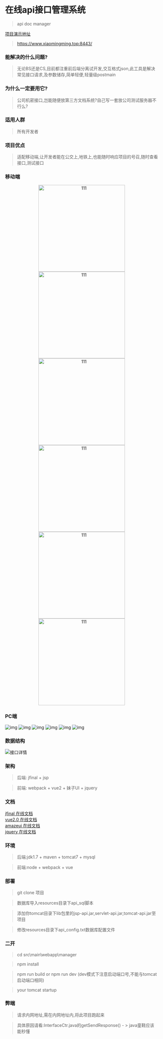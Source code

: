 # 在线api接口管理系统
>api doc manager

[项目演示地址](http://www.xiaomingming.top)  
>https://www.xiaomingming.top:8443/


### 能解决的什么问题?
>无论BS还是CS,目前都注重前后端分离试开发,交互格式json,此工具是解决常见接口请求,及参数储存,简单轻便,轻量级postmain
### 为什么一定要用它?
>公司机密接口,岂能随便放第三方文档系统?自己写一套放公司测试服务器不行么?
### 适用人群
>所有开发者
### 项目优点
>适配移动端,让开发者能在公交上,地铁上,也能随时响应项目的号召,随时查看接口,测试接口

### 移动端
<div align=center>
<img src="http://pbstqnze8.bkt.clouddn.com/manager/mobile_1.png" width="285" alt="111"/>
<img src="http://pbstqnze8.bkt.clouddn.com/manager/mobile_2.png" width="285" alt="111"/>
<img src="http://pbstqnze8.bkt.clouddn.com/manager/mobile_8.png" width="285" alt="111"/>
</div>
<div align=center>
<img src="http://pbstqnze8.bkt.clouddn.com/manager/mobile_5.png" width="285" alt="111"/>
<img src="http://pbstqnze8.bkt.clouddn.com/manager/mobile_6.png" width="285" alt="111"/>
<img src="http://pbstqnze8.bkt.clouddn.com/manager/mobile_7.png" width="285" alt="111"/>
</div>

### PC端

![img](http://pbstqnze8.bkt.clouddn.com/manager/pc_1.png)
![img](http://pbstqnze8.bkt.clouddn.com/manager/pc_2.png)
![img](http://pbstqnze8.bkt.clouddn.com/manager/pc_3.png)
![img](http://pbstqnze8.bkt.clouddn.com/manager/pc_4.png)
![img](http://pbstqnze8.bkt.clouddn.com/manager/pc_5.png)
![img](http://pbstqnze8.bkt.clouddn.com/manager/pc_6.png)


### 数据结构

![接口详情](http://hcwy.xiaomingming.top/images/20180107/e4499c87-cbdf-4002-94f9-e1d5a02264e9.jpg)

### 架构
> 后端: jfinal + jsp

> 前端: webpack + vue2 + 妹子UI + jquery

### 文档
[jfinal 在线文档](http://download.jfinal.com/download/3.3/jfinal-3.3-manual.pdf)  
[vue2.0 在线文档](https://cn.vuejs.org/v2/guide/)  
[amazeui 在线文档](http://amazeui.org/)  
[jquery 在线文档](http://www.w3school.com.cn/jquery/jquery_reference.asp)  

### 环境
> 后端:jdk1.7 + maven + tomcat7 + mysql

> 前端:node + webpack + vue 

### 部署
> git clone 项目

> 数据库导入resources目录下api_sql脚本

> 添加你tomcat目录下lib包里的jsp-api.jar,servlet-api.jar,tomcat-api.jar至项目

> 修改resources目录下api_config.txt数据库配置文件

### 二开
> cd src\main\webapp\manager

> npm install

> npm run build or npm run dev (dev模式下注意启动端口号,不能与tomcat启动端口相同)

> your tomcat startup

### 弊端
>请求内网地址,需在内网地址内,将此项目跑起来

>具体原因请看:InterfaceCtr.java的getSendResponse() - > java童鞋应该能秒懂






